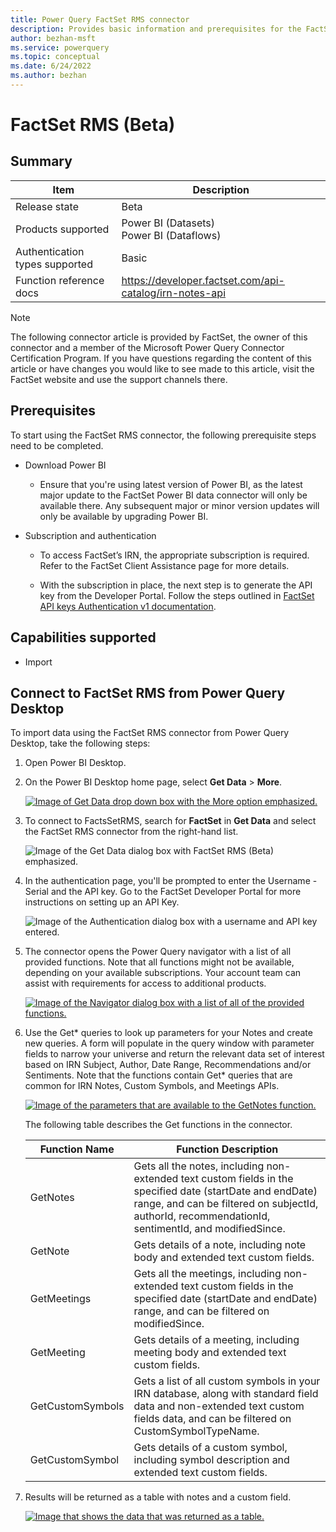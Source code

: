 ```yaml
---
title: Power Query FactSet RMS connector
description: Provides basic information and prerequisites for the FactSet RMS connector, and includes descriptions of the optional input parameters.
author: bezhan-msft
ms.service: powerquery
ms.topic: conceptual
ms.date: 6/24/2022
ms.author: bezhan
---
```


# FactSet RMS (Beta)

## Summary

| Item | Description |
| ------- | ------------|
|Release state | Beta |
| Products supported | Power BI (Datasets)<br/>Power BI (Dataflows) |
| Authentication types supported| Basic |
| Function reference docs | https://developer.factset.com/api-catalog/irn-notes-api|

> [!NOTE]
> The following connector article is provided by FactSet, the owner of this connector and a member of the Microsoft Power Query Connector Certification Program. If you have questions regarding the content of this article or have changes you would like to see made to this article, visit the FactSet website and use the support channels there.

## Prerequisites

To start using the FactSet RMS connector, the following prerequisite steps need to be completed.

* Download Power BI

  * Ensure that you're using latest version of Power BI, as the latest major update to the FactSet Power BI data connector will only be available there. Any subsequent major or minor version updates will only be available by upgrading Power BI.

* Subscription and authentication

  * To access FactSet’s IRN, the appropriate subscription is required. Refer to the FactSet Client Assistance page for more details.

  * With the subscription in place, the next step is to generate the API key from the Developer Portal. Follow the steps outlined in [FactSet API keys Authentication v1 documentation](https://developer.factset.com/authentication).

## Capabilities supported

* Import

## Connect to FactSet RMS from Power Query Desktop

To import data using the FactSet RMS connector from Power Query Desktop, take the following steps:

1. Open Power BI Desktop.

2. On the Power BI Desktop home page, select **Get Data** > **More**.

    [![Image of Get Data drop down box with the More option emphasized.](./media/factset-rms/OpenPowerBi.png)](./media/factset-rms/OpenPowerBi.png#lightbox)

3. To connect to FactsSetRMS, search for **FactSet** in **Get Data** and select the FactSet RMS connector from the right-hand list.

   ![Image of the Get Data dialog box with FactSet RMS (Beta) emphasized.](./media/factset-rms/SelectFactSetRMS.png)

4. In the authentication page, you'll be prompted to enter the Username - Serial and the API key. Go to the FactSet Developer Portal for more instructions on setting up an API Key.

   ![Image of the Authentication dialog box with a username and API key entered.](./media/factset-rms/Authentication.png)

5. The connector opens the Power Query navigator with a list of all provided functions. Note that all functions might not be available, depending on your available subscriptions. Your account team can assist with requirements for access to additional products.

   [![Image of the Navigator dialog box with a list of all of the provided functions.](./media/factset-rms/Navigator.png)](./media/factset-rms/Navigator.png#lightbox)

6. Use the Get\* queries to look up parameters for your Notes and create new queries. A form will populate in the query window with parameter fields to narrow your universe and return the relevant data set of interest based on IRN Subject, Author, Date Range, Recommendations and/or Sentiments. Note that the functions contain Get\* queries that are common for IRN Notes, Custom Symbols, and Meetings APIs.

   [![Image of the parameters that are available to the GetNotes function.](./media/factset-rms/Queries.png)](./media/factset-rms/Queries.png#lightbox)

   The following table describes the Get functions in the connector.

   | Function Name | Function Description |
   | --------------- | ----------- |
   | GetNotes | Gets all the notes, including non-extended text custom fields in the specified date (startDate and endDate) range, and can be filtered on subjectId, authorId, recommendationId, sentimentId, and modifiedSince. |
   | GetNote | Gets details of a note, including note body and extended text custom fields. |
   | GetMeetings | Gets all the meetings, including non-extended text custom fields in the specified date (startDate and endDate) range, and can be filtered on modifiedSince. |
   | GetMeeting | Gets details of a meeting, including meeting body and extended text custom fields. |
   | GetCustomSymbols | Gets a list of all custom symbols in your IRN database, along with standard field data and non-extended text custom fields data, and can be filtered on CustomSymbolTypeName. |
   | GetCustomSymbol | Gets details of a custom symbol, including symbol description and extended text custom fields.|

7. Results will be returned as a table with notes and a custom field.

   [![Image that shows the data that was returned as a table.](./media/factset-rms/Result.png)](./media/factset-rms/Result.png#lightbox)